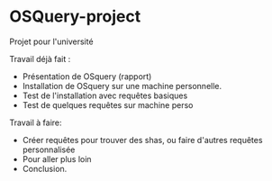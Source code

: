 # OSQuery-project
Projet pour l'université

Travail déjà fait :
- Présentation de OSquery (rapport)
- Installation de OSquery sur une machine personnelle.
- Test de l'installation avec requêtes basiques
- Test de quelques requêtes sur machine perso

Travail à faire:
- Créer requêtes pour trouver des shas, ou faire d'autres requêtes personnalisée 
- Pour aller plus loin
- Conclusion.
